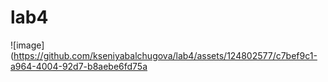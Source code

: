 # lab4
![image](https://github.com/kseniyabalchugova/lab4/assets/124802577/c7bef9c1-a964-4004-92d7-b8aebe6fd75a

